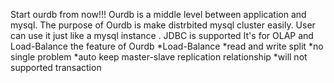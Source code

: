 Start ourdb from now!!!
Ourdb is a middle level between application and mysql.
The purpose of Ourdb is make distrbited mysql cluster easily.
User can use it just like a mysql instance . JDBC is supported
It's for OLAP and Load-Balance
the feature of Ourdb 
*Load-Balance
*read and write split
*no single problem
*auto keep master-slave replication relationship
*will not supported transaction


